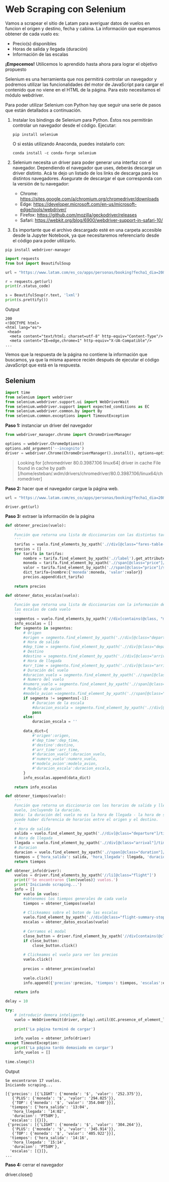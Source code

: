 # Web Scraping con Selenium

Vamos a scrapear el sitio de Latam para averiguar datos de vuelos en funcion el origen y destino, fecha y cabina. La información que esperamos obtener de cada vuelo es:

- Precio(s) disponibles
- Horas de salida y llegada (duración)
- Información de las escalas

**¡Empecemos!** Utilicemos lo aprendido hasta ahora para lograr el objetivo propuesto

Selenium es una herramienta que nos permitirá controlar un navegador y podremos utilizar las funcionalidades del motor de JavaScript para cargar el contenido que no viene en el HTML de la página. Para esto necesitamos el módulo webdriver.

Para poder utilizar Selenium con Python hay que seguir una serie de pasos que están detallados a continuación.

1. Instalar los bindings de Selenium para Python. Éstos nos permitirán controlar un navegador desde el código.
    Ejecutar:

    `pip install selenium`
    
    O si estás utilizando Anaconda, puedes instalarlo con:

    `conda install -c conda-forge selenium`
    
2. Selenium necesita un driver para poder generar una interfaz con el navegador. Dependiendo el navegador que uses, deberás descargar un driver distinto. Acá te dejo un listado de los links de descarga para los distintos navegadores. Asegurate de descargar el que corresponda con la versión de tu navegador:

    - Chrome: https://sites.google.com/a/chromium.org/chromedriver/downloads
    - Edge: https://developer.microsoft.com/en-us/microsoft-edge/tools/webdriver/
    - Firefox: https://github.com/mozilla/geckodriver/releases
    - Safari: https://webkit.org/blog/6900/webdriver-support-in-safari-10/
    
3. Es importante que el archivo descargado esté en una carpeta accesible desde la Jupyter Notebook, ya que necesitaremos referenciarlo desde el código para poder utilizarlo.

`pip install webdriver-manager`

```python
import requests
from bs4 import BeautifulSoup

url = "https://www.latam.com/es_co/apps/personas/booking?fecha1_dia=20&fecha1_anomes=2020-03&fecha2_dia=20&fecha2_anomes=2020-03&from_city2=MDE&to_city2=BOG&auAvailability=1&ida_vuelta=ida_vuelta&vuelos_origen=Bogot%C3%A1&from_city1=BOG&vuelos_destino=Medell%C3%ADn&to_city1=MDE&flex=1&vuelos_fecha_salida_ddmmaaaa=05/03/2020&vuelos_fecha_regreso_ddmmaaaa=07/03/2020&cabina=Y&nadults=2&nchildren=0&ninfants=0&cod_promo=&stopover_outbound_days=0&stopover_inbound_days=0&application=#/"

r = requests.get(url)
print(r.status_code)

s = BeautifulSoup(r.text, 'lxml')
print(s.prettify())
```

Output

```
200
<!DOCTYPE html>
<html lang="es">
 <head>
  <meta content="text/html; charset=utf-8" http-equiv="Content-Type"/>
  <meta content="IE=edge,chrome=1" http-equiv="X-UA-Compatible"/>
...
```

Vemos que la respuesta de la página no contiene la información que buscamos, ya que la misma aparece recién después de ejecutar el código JavaScript que está en la respuesta.

## Selenium

```python
import time
from selenium import webdriver
from selenium.webdriver.support.ui import WebDriverWait
from selenium.webdriver.support import expected_conditions as EC
from selenium.webdriver.common.by import By
from selenium.common.exceptions import TimeoutException
```

**Paso 1:** instanciar un driver del navegador

```python
from webdriver_manager.chrome import ChromeDriverManager

options = webdriver.ChromeOptions()
options.add_argument('--incognito')
driver = webdriver.Chrome(ChromeDriverManager().install(), options=options)
```

> Looking for [chromedriver 80.0.3987.106 linux64] driver in cache 
>File found in cache by path [/home/esteban/.wdm/drivers/chromedriver/80.0.3987.106/linux64/chromedriver]

**Paso 2:** hacer que el navegador cargue la página web.

```python
url = "https://www.latam.com/es_co/apps/personas/booking?fecha1_dia=20&fecha1_anomes=2020-03&fecha2_dia=20&fecha2_anomes=2020-03&from_city2=MDE&to_city2=BOG&auAvailability=1&ida_vuelta=ida_vuelta&vuelos_origen=Bogot%C3%A1&from_city1=BOG&vuelos_destino=Medell%C3%ADn&to_city1=MDE&flex=1&vuelos_fecha_salida_ddmmaaaa=05/03/2020&vuelos_fecha_regreso_ddmmaaaa=07/03/2020&cabina=Y&nadults=2&nchildren=0&ninfants=0&cod_promo=&stopover_outbound_days=0&stopover_inbound_days=0&application=#/"

driver.get(url)
```

**Paso 3:** extraer la información de la página

```python
def obtener_precios(vuelo):
    '''
    Función que retorna una lista de diccionarios con las distintas tarifas
    '''
    tarifas = vuelo.find_elements_by_xpath('.//div[@class="fares-table-container"]//tfoot//td[contains(@class, "fare-")]')
    precios = []
    for tarifa in tarifas:
        nombre = tarifa.find_element_by_xpath('.//label').get_attribute('for')
        moneda = tarifa.find_element_by_xpath('.//span[@class="price"]/span[@class="currency-symbol"]').text
        valor = tarifa.find_element_by_xpath('.//span[@class="price"]/span[@class="value"]').text 
        dict_tarifa={nombre:{'moneda':moneda, 'valor':valor}}
        precios.append(dict_tarifa)
        
    return precios

def obtener_datos_escalas(vuelo):
    '''
    Función que retorna una lista de diccionarios con la información de 
    las escalas de cada vuelo
    '''
    segmentos = vuelo.find_elements_by_xpath('//div[contains(@class, "modal-body")]/div/div')
    info_escalas = []
    for segmento in segmentos:
        # Origen
        #origen = segmento.find_element_by_xpath('.//div[@class="departure"]/span[@class="ground-point-name"]').text
        # Hora de salida
        #dep_time = segmento.find_element_by_xpath('.//div[@class="departure"]/time').get_attribute('datetime')
        # Destino
        #destino = segmento.find_element_by_xpath('.//div[@class="arrival"]/span[@class="ground-point-name"]').text
        # Hora de llegada
        #arr_time = segmento.find_element_by_xpath('.//div[@class="arrival"]/time').get_attribute('datetime')
        # Duración del vuelo
        #duracion_vuelo = segmento.find_element_by_xpath('.//span[@class="duration flight-schedule-duration"]/time').get_attribute('datetime')
        # Numero del vuelo
        #numero_vuelo = segmento.find_element_by_xpath('.//span[@class="equipment-airline-number"]').text
        # Modelo de avion
        #modelo_avion =segmento.find_element_by_xpath('.//span[@class="equipment-airline-material"]').text
        if segmento != segmentos[-1]:
            # Duracion de la escala
            #duracion_escala = segmento.find_element_by_xpath('.//div[@class="stop connection"]//p[@class="stop-wait-time"]//time').get_attribute('datetime')
            pass
        else:
            duracion_escala = ''
        
        data_dict={
            #'origen':origen,
            #'dep_time':dep_time,
            #'destino':destino,
            #'arr_time':arr_time,
            #'duracion_vuelo':duracion_vuelo,
            #'numero_vuelo':numero_vuelo,
            #'modelo_avion':modelo_avion,
            #'duracion_escala':duracion_escala,
        }
        info_escalas.append(data_dict)
        
    return info_escalas

def obtener_tiempos(vuelo):
    '''
    Función que retorna un diccionario con los horarios de salida y llegada de cada
    vuelo, incluyendo la duración. 
    Nota: la duración del vuelo no es la hora de llegada - la hora de salida porque
    puede haber diferencia de horarios entre el origen y el destino.
    '''
    # Hora de salida
    salida = vuelo.find_element_by_xpath('.//div[@class="departure"]/time').get_attribute('datetime')
    # Hora de llegada
    llegada = vuelo.find_element_by_xpath('.//div[@class="arrival"]/time').get_attribute('datetime')
    # Duracion
    duracion = vuelo.find_element_by_xpath('.//span[@class="duration"]/time').get_attribute('datetime')
    tiempos = {'hora_salida': salida, 'hora_llegada': llegada, 'duracion': duracion}
    return tiempos

def obtener_info(driver):
    vuelos = driver.find_elements_by_xpath('//li[@class="flight"]')
    print(f'Se encontraron {len(vuelos)} vuelos.')
    print('Iniciando scraping...')
    info = []
    for vuelo in vuelos:
        #obtenemos los tiempos generales de cada vuelo
        tiempos = obtener_tiempos(vuelo)
        
        # Clickeamos sobre el boton de las escalas
        vuelo.find_element_by_xpath('.//div[@class="flight-summary-stops-description"]/button').click()
        escalas = obtener_datos_escalas(vuelo)
        
        # Cerramos el modal
        close_button = driver.find_element_by_xpath('//div[contains(@class, "modal-dialog")]//button[@class="close"]')
        if close_button:
            close_button.click()
        
        # Clickeamos el vuelo para ver los precios
        vuelo.click()
        
        precios = obtener_precios(vuelo)
        
        vuelo.click()
        info.append({'precios':precios, 'tiempos': tiempos, 'escalas':escalas})
        
    return info

delay = 10

try:
    # introducir demora inteligente
    vuelo = WebDriverWait(driver, delay).until(EC.presence_of_element_located((By.XPATH, '//li[@class="flight"]')))
    
    print('La página terminó de cargar')
    
    info_vuelos = obtener_info(driver)
except TimeoutException:
    print('La página tardó demasiado en cargar')
    info_vuelos = []
    
time.sleep(5)
```

Output

```
Se encontraron 17 vuelos.
Iniciando scraping...

[{'precios': [{'LIGHT': {'moneda': '$', 'valor': '252.375'}},
   {'PLUS': {'moneda': '$', 'valor': '294.025'}},
   {'TOP': {'moneda': '$', 'valor': '354.040'}}],
  'tiempos': {'hora_salida': '13:04',
   'hora_llegada': '14:02',
   'duracion': 'PT58M'},
  'escalas': [{}]},
 {'precios': [{'LIGHT': {'moneda': '$', 'valor': '304.264'}},
   {'PLUS': {'moneda': '$', 'valor': '345.914'}},
   {'TOP': {'moneda': '$', 'valor': '405.922'}}],
  'tiempos': {'hora_salida': '14:16',
   'hora_llegada': '15:14',
   'duracion': 'PT58M'},
  'escalas': [{}]},
...
```

**Paso 4:** cerrar el navegador

driver.close()